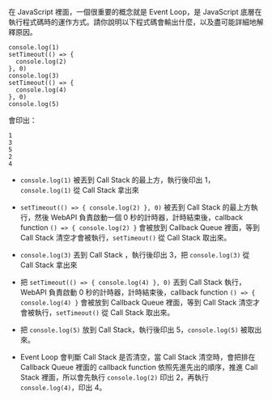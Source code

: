在 JavaScript 裡面，一個很重要的概念就是 Event Loop，是 JavaScript 底層在執行程式碼時的運作方式。請你說明以下程式碼會輸出什麼，以及盡可能詳細地解釋原因。

```
console.log(1)
setTimeout(() => {
  console.log(2)
}, 0)
console.log(3)
setTimeout(() => {
  console.log(4)
}, 0)
console.log(5)
```

會印出：

```
1
3
5
2
4
```

* `console.log(1)` 被丟到 Call Stack 的最上方，執行後印出 1，`console.log(1)` 從 Call Stack 拿出來

* `setTimeout(() => {
  console.log(2)
}, 0)` 被丟到 Call Stack 的最上方執行，然後 WebAPI 負責啟動一個 0 秒的計時器，計時結束後，callback function `() => {
  console.log(2)
}` 會被放到 Callback Queue 裡面，等到 Call Stack 清空才會被執行，`setTimeout()` 從 Call Stack 取出來。

* `console.log(3)` 丟到 Call Stack ，執行後印出 3，把 `console.log(3)` 從 Call Stack 拿出來

* 把 `setTimeout(() => {
  console.log(4)
}, 0)` 丟到 Call Stack 執行，WebAPI 負責啟動 0 秒的計時器，計時結束後，callback function `() => {
  console.log(4)
}` 會被放到 Callback Queue 裡面，等到 Call Stack 清空才會被執行，`setTimeout()` 從 Call Stack 取出來。

* 把 `console.log(5)` 放到 Call Stack，執行後印出 5，`console.log(5)` 被取出來。

* Event Loop 會判斷 Call Stack 是否清空，當 Call Stack 清空時，會把排在 Callback Queue 裡面的 callback function 依照先進先出的順序，推進 Call Stack 裡面，所以會先執行 `console.log(2)` 印出 2，再執行 `console.log(4)`，印出 4。